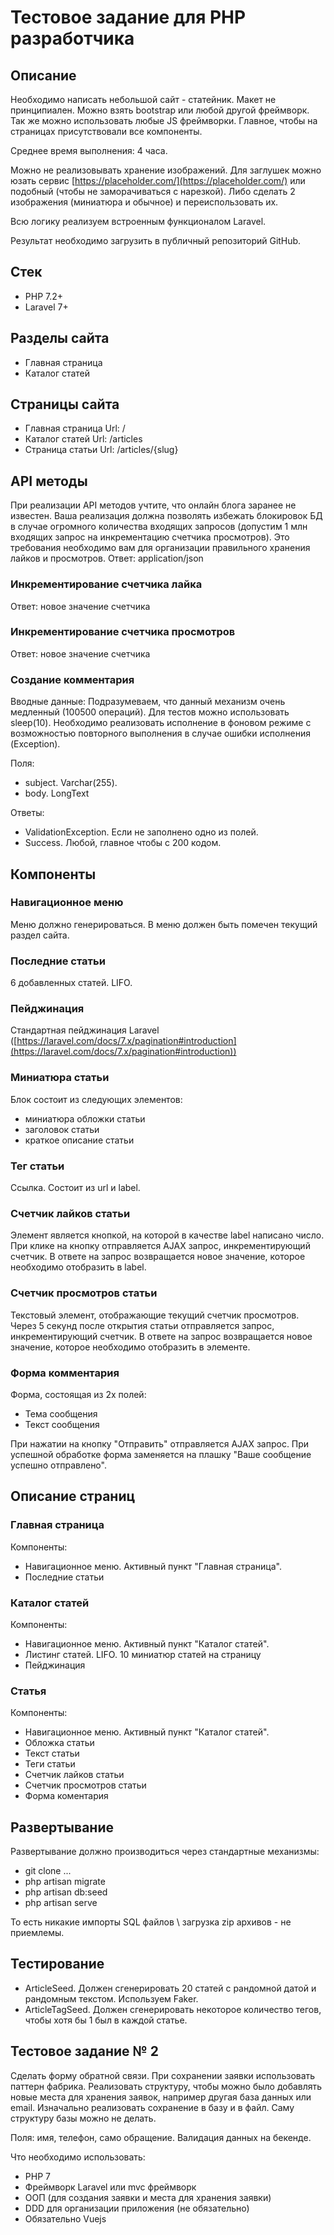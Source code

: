 # Тестовое задание для PHP разработчика

## Описание
Необходимо написать небольшой сайт - статейник. Макет не принципиален. Можно взять bootstrap или любой другой фреймворк. Так же можно использовать любые JS фреймворки. Главное, чтобы на страницах присутствовали все компоненты.

Среднее время выполнения: 4 часа.

Можно не реализовывать хранение изображений. Для заглушек можно юзать сервис [https://placeholder.com/](https://placeholder.com/) или подобный (чтобы не заморачиваться с нарезкой). Либо сделать 2 изображения (миниатюра и обычное) и переиспользовать их.

Всю логику реализуем встроенным функционалом Laravel.

Результат необходимо загрузить в публичный репозиторий GitHub.

## Стек
- PHP 7.2+
- Laravel 7+

## Разделы сайта
- Главная страница
- Каталог статей

## Страницы сайта
- Главная страница
Url: /
- Каталог статей
Url: /articles
- Страница статьи
Url: /articles/{slug}

## API методы
При реализации API методов учтите, что онлайн блога заранее не известен. 
Ваша реализация должна позволять избежать блокировок БД в случае огромного количества входящих запросов (допустим 1 млн входящих запрос на инкрементацию счетчика просмотров). Это требования необходимо вам для организации правильного хранения лайков и просмотров.
Ответ: application/json

### Инкрементирование счетчика лайка
Ответ: новое значение счетчика

### Инкрементирование счетчика просмотров
Ответ: новое значение счетчика

### Создание комментария
Вводные данные: Подразумеваем, что данный механизм очень медленный (100500 операций). Для тестов можно использовать sleep(10). Необходимо реализовать исполнение в фоновом режиме с возможностью повторного выполнения в случае ошибки исполнения (Exception).

Поля:
- subject. Varchar(255).
- body. LongText

Ответы: 
- ValidationException. Если не заполнено одно из полей.
- Success. Любой, главное чтобы с 200 кодом.

## Компоненты

### Навигационное меню
Меню должно генерироваться. В меню должен быть помечен текущий раздел сайта.

### Последние статьи
6 добавленных статей. LIFO.

### Пейджинация
Стандартная пейджинация Laravel ([https://laravel.com/docs/7.x/pagination#introduction](https://laravel.com/docs/7.x/pagination#introduction))

### Миниатюра статьи
Блок состоит из следующих элементов:
- миниатюра обложки статьи
- заголовок статьи
- краткое описание статьи

### Тег статьи
Ссылка. Состоит из url и label. 

### Счетчик лайков статьи
Элемент является кнопкой, на которой в качестве label написано число.
При клике на кнопку отправляется AJAX запрос, инкрементирующий счетчик. В ответе на запрос 
возвращается новое значение, которое необходимо отобразить в label.

### Счетчик просмотров статьи
Текстовый элемент, отображающие текущий счетчик просмотров. Через 5 секунд после открытия статьи отправляется запрос, инкрементирующий счетчик. В ответе на запрос возвращается новое значение, которое необходимо отобразить в элементе.

### Форма комментария
Форма, состоящая из 2х полей:
- Тема сообщения
- Текст сообщения

При нажатии на кнопку "Отправить" отправляется AJAX запрос. При успешной обработке форма заменяется на плашку "Ваше сообщение успешно отправлено".

## Описание страниц
### Главная страница
Компоненты:
- Навигационное меню. Активный пункт "Главная страница".
- Последние статьи

### Каталог статей
Компоненты:
- Навигационное меню. Активный пункт "Каталог статей".
- Листинг статей. LIFO. 10 миниатюр статей на страницу
- Пейджинация

### Статья
Компоненты:

- Навигационное меню. Активный пункт "Каталог статей".
- Обложка статьи
- Текст статьи
- Теги статьи
- Счетчик лайков статьи
- Счетчик просмотров статьи
- Форма коментария

## Развертывание
Развертывание должно производиться через стандартные механизмы:
- git clone ...
- php artisan migrate
- php artisan db:seed
- php artisan serve

То есть никакие импорты SQL файлов \ загрузка zip архивов - не приемлемы.

## Тестирование
- ArticleSeed. Должен сгенерировать 20 статей с рандомной датой и рандомным текстом. Используем Faker.
- ArticleTagSeed. Должен сгенерировать некоторое количество тегов, чтобы хотя бы 1 был в каждой статье.

## Тестовое задание № 2
Сделать форму обратной связи.
При сохранении заявки использовать паттерн фабрика.
Реализовать структуру, чтобы можно было добавлять новые места для хранения заявок, например другая база данных или email.
Изначально реализовать сохранение в базу и в файл. Саму структуру базы можно не делать.

Поля: имя, телефон, само обращение. Валидация данных на бекенде.

Что необходимо использовать:
- PHP 7
- Фреймворк Laravel или mvc фреймворк
- ООП (для создания заявки и места для хранения заявки)
- DDD для организации приложения (не обязательно)
- Обязательно Vuejs
